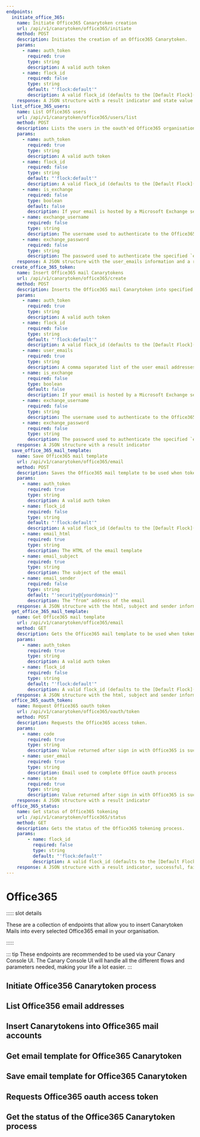 ```yaml
---
endpoints:
  initiate_office_365:
    name: Initiate Office365 Canarytoken creation
    url: /api/v1/canarytoken/office365/initiate
    method: POST
    description: Initiates the creation of an Office365 Canarytoken.
    params:
      - name: auth_token
        required: true
        type: string
        description: A valid auth token
      - name: flock_id
        required: false
        type: string
        default: "'flock:default'"
        description: A valid flock_id (defaults to the [Default Flock](/guide/terminology.html#default-flock))
    response: A JSON structure with a result indicator and state value used for oauth process.
  list_office_365_users:
    name: List Office365 users
    url: /api/v1/canarytoken/office365/users/list
    method: POST
    description: Lists the users in the oauth'ed Office365 organisation.
    params:
      - name: auth_token
        required: true
        type: string
        description: A valid auth token
      - name: flock_id
        required: false
        type: string
        default: "'flock:default'"
        description: A valid flock_id (defaults to the [Default Flock](/guide/terminology.html#default-flock))
      - name: is_exchange
        required: false
        type: boolean
        default: false
        description: If your email is hosted by a Microsoft Exchange server instead of Office365.
      - name: exchange_username
        required: false
        type: string
        description: The username used to authenticate to the Office365 exchange.
      - name: exchange_password
        required: false
        type: string
        description: The password used to authenticate the specified `exchange_username` to the Office365 exchange.
    response: A JSON structure with the user_emails information and a result indicator
  create_office_365_token:
    name: Insert Office365 mail Canarytokens
    url: /api/v1/canarytoken/office365/create
    method: POST
    description: Inserts the Office365 mail Canarytoken into specified email addresses.
    params:
      - name: auth_token
        required: true
        type: string
        description: A valid auth token
      - name: flock_id
        required: false
        type: string
        default: "'flock:default'"
        description: A valid flock_id (defaults to the [Default Flock](/guide/terminology.html#default-flock))
      - name: user_emails
        required: true
        type: string
        description: A comma separated list of the user email addresses to insert the Canarytoken into.
      - name: is_exchange
        required: false
        type: boolean
        default: false
        description: If your email is hosted by a Microsoft Exchange server instead of Office365.
      - name: exchange_username
        required: false
        type: string
        description: The username used to authenticate to the Office365 exchange.
      - name: exchange_password
        required: false
        type: string
        description: The password used to authenticate the specified `exchange_username` to the Office365 exchange.
    response: A JSON structure with a result indicator
  save_office_365_mail_template:
    name: Save Office365 mail template
    url: /api/v1/canarytoken/office365/email
    method: POST
    description: Saves the Office365 mail template to be used when tokening Office365 mailboxes.
    params:
      - name: auth_token
        required: true
        type: string
        description: A valid auth token
      - name: flock_id
        required: false
        type: string
        default: "'flock:default'"
        description: A valid flock_id (defaults to the [Default Flock](/guide/terminology.html#default-flock))
      - name: email_html
        required: true
        type: string
        description: The HTML of the email template
      - name: email_subject
        required: true
        type: string
        description: The subject of the email
      - name: email_sender
        required: false
        type: string
        default: "'security@{yourdomain}'"
        description: The "from" address of the email
    response: A JSON structure with the html, subject and sender information with a result indicator
  get_office_365_mail_template:
    name: Get Office365 mail template
    url: /api/v1/canarytoken/office365/email
    method: GET
    description: Gets the Office365 mail template to be used when tokening Office365 mailboxes.
    params:
      - name: auth_token
        required: true
        type: string
        description: A valid auth token
      - name: flock_id
        required: false
        type: string
        default: "'flock:default'"
        description: A valid flock_id (defaults to the [Default Flock](/guide/terminology.html#default-flock))
    response: A JSON structure with the html, subject and sender information with a result indicator
  office_365_oauth_token:
    name: Request Office365 oauth token
    url: /api/v1/canarytoken/office365/oauth/token
    method: POST
    description: Requests the Office365 access token.
    params:
      - name: code
        required: true
        type: string
        description: Value returned after sign in with Office365 is successful and redirects
      - name: user_email
        required: true
        type: string
        description: Email used to complete Office oauth process
      - name: state
        required: true
        type: string
        description: Value returned after sign in with Office365 is successful and redirects
    response: A JSON structure with a result indicator
  office_365_status:
    name: Get status of Office365 tokening
    url: /api/v1/canarytoken/office365/status
    method: GET
    description: Gets the status of the Office365 tokening process.
    params:
        - name: flock_id
          required: false
          type: string
          default: "'flock:default'"
          description: A valid flock_id (defaults to the [Default Flock](/guide/terminology.html#default-flock))
    response: A JSON structure with a result indicator, successful, failed and total users.
---
```


# Office365

<APIEndpoints :endpoints="$page.frontmatter.endpoints" :path="$page.regularPath">

::::: slot details

These are a collection of endpoints that allow you to insert Canarytoken Mails into every selected Office365 email in your organisation.

:::::

</APIEndpoints>

::: tip
These endpoints are recommended to be used via your Canary Console UI. The Canary Console UI will handle all the different
flows and parameters needed, making your life a lot easier.
:::

## Initiate Office356 Canarytoken process

<APIDetails :endpoint="$page.frontmatter.endpoints.initiate_office_365"></APIDetails>

## List Office356 email addresses

<APIDetails :endpoint="$page.frontmatter.endpoints.list_office_365_users"></APIDetails>

## Insert Canarytokens into Office365 mail accounts

<APIDetails :endpoint="$page.frontmatter.endpoints.create_office_365_token"></APIDetails>

## Get email template for Office365 Canarytoken

<APIDetails :endpoint="$page.frontmatter.endpoints.get_office_365_mail_template"></APIDetails>

## Save email template for Office365 Canarytoken

<APIDetails :endpoint="$page.frontmatter.endpoints.save_office_365_mail_template"></APIDetails>

## Requests Office365 oauth access token

<APIDetails :endpoint="$page.frontmatter.endpoints.office_365_oauth_token"></APIDetails>

## Get the status of the Office365 Canarytoken process

<APIDetails :endpoint="$page.frontmatter.endpoints.office_365_status"></APIDetails>
